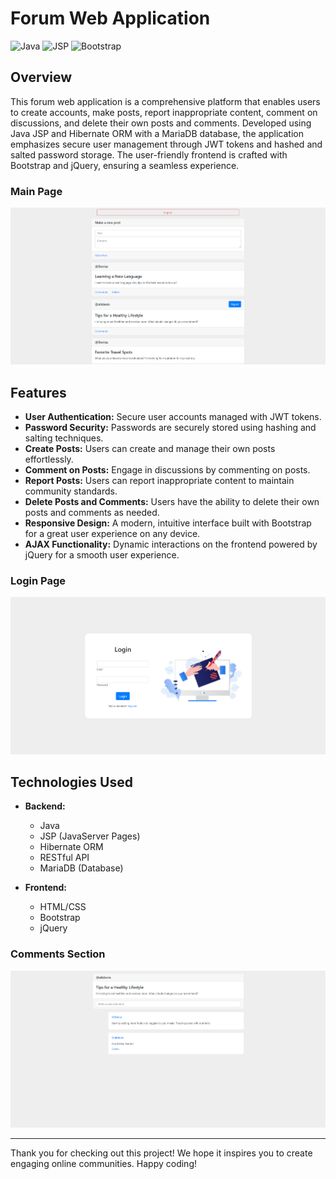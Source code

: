 # Forum Web Application

![Java](https://img.shields.io/badge/Java-5-orange)
![JSP](https://img.shields.io/badge/JSP-3-yellow)
![Bootstrap](https://img.shields.io/badge/Bootstrap-ES6-purple)

## Overview
This forum web application is a comprehensive platform that enables users to create accounts, make posts, report inappropriate content, comment on discussions, and delete their own posts and comments. Developed using Java JSP and Hibernate ORM with a MariaDB database, the application emphasizes secure user management through JWT tokens and hashed and salted password storage. The user-friendly frontend is crafted with Bootstrap and jQuery, ensuring a seamless experience.

### Main Page
![Main Page](assets/main-page.png)

## Features
- **User Authentication:** Secure user accounts managed with JWT tokens.
- **Password Security:** Passwords are securely stored using hashing and salting techniques.
- **Create Posts:** Users can create and manage their own posts effortlessly.
- **Comment on Posts:** Engage in discussions by commenting on posts.
- **Report Posts:** Users can report inappropriate content to maintain community standards.
- **Delete Posts and Comments:** Users have the ability to delete their own posts and comments as needed.
- **Responsive Design:** A modern, intuitive interface built with Bootstrap for a great user experience on any device.
- **AJAX Functionality:** Dynamic interactions on the frontend powered by jQuery for a smooth user experience.

### Login Page
![Login Page](assets/login.png)

## Technologies Used
- **Backend:**
    - Java
    - JSP (JavaServer Pages)
    - Hibernate ORM
    - RESTful API
    - MariaDB (Database)

- **Frontend:**
    - HTML/CSS
    - Bootstrap
    - jQuery

### Comments Section
![Comments Section](assets/comments.png)

---

Thank you for checking out this project! We hope it inspires you to create engaging online communities. Happy coding!
